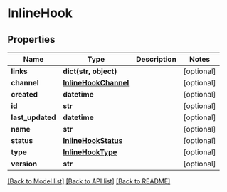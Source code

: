 # InlineHook

## Properties
Name | Type | Description | Notes
------------ | ------------- | ------------- | -------------
**links** | **dict(str, object)** |  | [optional] 
**channel** | [**InlineHookChannel**](InlineHookChannel.md) |  | [optional] 
**created** | **datetime** |  | [optional] 
**id** | **str** |  | [optional] 
**last_updated** | **datetime** |  | [optional] 
**name** | **str** |  | [optional] 
**status** | [**InlineHookStatus**](InlineHookStatus.md) |  | [optional] 
**type** | [**InlineHookType**](InlineHookType.md) |  | [optional] 
**version** | **str** |  | [optional] 

[[Back to Model list]](../README.md#documentation-for-models) [[Back to API list]](../README.md#documentation-for-api-endpoints) [[Back to README]](../README.md)


